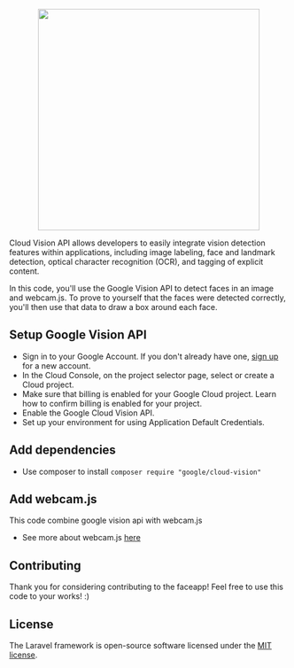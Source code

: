 <p align="center"><img src="https://www.gstatic.com/devrel-devsite/prod/v7b5dc2faf76d7d8f9465a598b12205e0a07ab55718aa34068b626b788b42e0b5/cloud/images/cloud-logo.svg" width="400"></p>

<p>
Cloud Vision API allows developers to easily integrate vision detection features within applications, including image labeling, face and landmark detection, optical character recognition (OCR), and tagging of explicit content.
</p>
<p>
In this code, you'll use the Google Vision API to detect faces in an image and webcam.js. To prove to yourself that the faces were detected correctly, you'll then use that data to draw a box around each face.
</p>

## Setup Google Vision API

- Sign in to your Google Account. If you don't already have one, [sign up](https://accounts.google.com/SignUp) for a new account.
- In the Cloud Console, on the project selector page, select or create a Cloud project.
- Make sure that billing is enabled for your Google Cloud project. Learn how to confirm billing is enabled for your project.
- Enable the Google Cloud Vision API. 
- Set up your environment for using Application Default Credentials. 

## Add dependencies

- Use composer to install 
  `composer require "google/cloud-vision"`

## Add webcam.js

This code combine google vision api with webcam.js
- See more about webcam.js [here](https://github.com/jhuckaby/webcamjs)

## Contributing

Thank you for considering contributing to the faceapp! Feel free to use this code to your works! :)

## License

The Laravel framework is open-source software licensed under the [MIT license](https://opensource.org/licenses/MIT).
